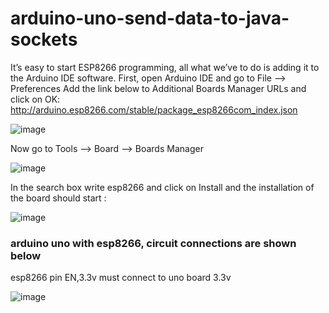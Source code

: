 # arduino-uno-send-data-to-java-sockets



It’s easy to start ESP8266 programming, all what we’ve to do is adding it to the Arduino IDE software.
First, open Arduino IDE and go to File —> Preferences
Add the link below to Additional Boards Manager URLs and click on OK:
http://arduino.esp8266.com/stable/package_esp8266com_index.json

![image]()

Now go to Tools —> Board —> Boards Manager

![image]()

In the search box write esp8266 and click on Install and the installation of the board should start :

![image]()

### arduino uno with esp8266, circuit connections are shown below ###
esp8266 pin EN,3.3v must connect to uno board 3.3v

![image](https://github.com/wu0727/arduino-uno-send-data-to-java-sockets/blob/main/arduino_with_esp8266.jpg)
